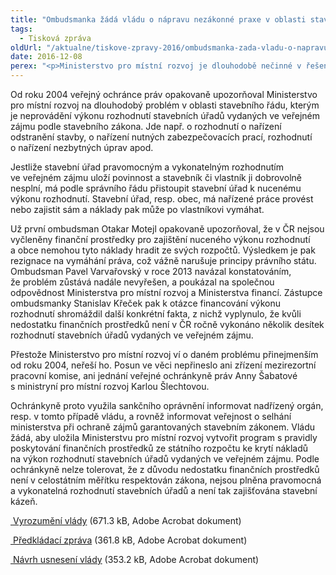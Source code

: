 ```yaml
---
title: "Ombudsmanka žádá vládu o nápravu nezákonné praxe v oblasti stavebního řádu"
tags:
  - Tisková zpráva
oldUrl: "/aktualne/tiskove-zpravy-2016/ombudsmanka-zada-vladu-o-napravu-nezakonne-praxe-v-oblasti-stavebniho-radu"
date: 2016-12-08
perex: "<p>Ministerstvo pro místní rozvoj je dlouhodobě nečinné v řešení náhradního výkonu rozhodnutí stavebních úřadů vydaných ve veřejném zájmu. Veřejná ochránkyně práv proto žádá vládu, aby ministerstvu uložila vytvořit program s pravidly poskytování finančních prostředků ze státního rozpočtu ke krytí nákladů na výkon těchto rozhodnutí.</p>"
---
```


<!-- imported from the old website -->

<p>Od roku 2004 veřejný ochránce práv opakovaně upozorňoval Ministerstvo pro místní rozvoj na dlouhodobý problém v oblasti stavebního řádu, kterým je neprovádění výkonu rozhodnutí stavebních úřadů vydaných ve veřejném zájmu podle stavebního zákona. Jde např. o rozhodnutí o nařízení odstranění stavby, o nařízení nutných zabezpečovacích prací, rozhodnutí o nařízení nezbytných úprav apod.</p> <p>Jestliže stavební úřad pravomocným a vykonatelným rozhodnutím ve veřejném zájmu uloží povinnost a stavebník či vlastník ji dobrovolně nesplní, má podle správního řádu přistoupit stavební úřad k nucenému výkonu rozhodnutí. Stavební úřad, resp. obec, má nařízené práce provést nebo zajistit sám a náklady pak může po vlastníkovi vymáhat.</p> <p>Už první ombudsman Otakar Motejl opakovaně upozorňoval, že v ČR nejsou vyčleněny finanční prostředky pro zajištění nuceného výkonu rozhodnutí a obce nemohou tyto náklady hradit ze svých rozpočtů. Výsledkem je pak rezignace na vymáhání práva, což vážně narušuje principy právního státu. Ombudsman Pavel Varvařovský v roce 2013 navázal konstatováním, že problém zůstává nadále nevyřešen, a poukázal na společnou odpovědnost Ministerstva pro místní rozvoj a Ministerstva financí. Zástupce ombudsmanky Stanislav Křeček pak k otázce financování výkonu rozhodnutí shromáždil další konkrétní fakta, z nichž vyplynulo, že kvůli nedostatku finančních prostředků není v ČR ročně vykonáno několik desítek rozhodnutí stavebních úřadů vydaných ve veřejném zájmu. </p> <p>Přestože Ministerstvo pro místní rozvoj ví o daném problému přinejmenším od roku 2004, neřeší ho. Posun ve věci nepřineslo ani zřízení mezirezortní pracovní komise, ani jednání veřejné ochránkyně práv Anny Šabatové s ministryní pro místní rozvoj Karlou Šlechtovou. </p> <p>Ochránkyně proto využila sankčního oprávnění informovat nadřízený orgán, resp. v tomto případě vládu, a rovněž informovat veřejnost o selhání ministerstva při ochraně zájmů garantovaných stavebním zákonem. Vládu žádá, aby uložila Ministerstvu pro místní rozvoj vytvořit program s pravidly poskytování finančních prostředků ze státního rozpočtu ke krytí nákladů na výkon rozhodnutí stavebních úřadů vydaných ve veřejném zájmu. Podle ochránkyně nelze tolerovat, že z důvodu nedostatku finančních prostředků není v celostátním měřítku respektován zákona, nejsou plněna pravomocná a vykonatelná rozhodnutí stavebních úřadů a není tak zajišťována stavební kázeň.</p><p><a title="Otevření do nového okna" href="/uploads-import/Zvlastni_opravneni/Vlada/SZD-6-11-MMR-vykon-rozhodnuti_vyrozumeni.pdf" target="_blank"><img alt="" src="https://www.ochrance.cz/typo3/ext/od_linkdesc/icons/pdf.gif" class="od_linkdesc_icon" /> Vyrozumění vlády</a> (671.3 kB, Adobe Acrobat dokument)</p><p><a title="Otevření do nového okna" href="/uploads-import/Zvlastni_opravneni/Vlada/SZD-6-11-MMR-vykon-rozhodnuti_predkl-zprava.pdf" target="_blank"><img alt="" src="https://www.ochrance.cz/typo3/ext/od_linkdesc/icons/pdf.gif" class="od_linkdesc_icon" /> Předkládací zpráva</a> (361.8 kB, Adobe Acrobat dokument)</p><p><a title="Otevření do nového okna" href="/uploads-import/Zvlastni_opravneni/Vlada/SZD-6-11-MMR-vykon-rozhodnuti_navrh-usneseni.pdf" target="_blank"><img alt="" src="https://www.ochrance.cz/typo3/ext/od_linkdesc/icons/pdf.gif" class="od_linkdesc_icon" /> Návrh usnesení vlády</a> (353.2 kB, Adobe Acrobat dokument)</p>
